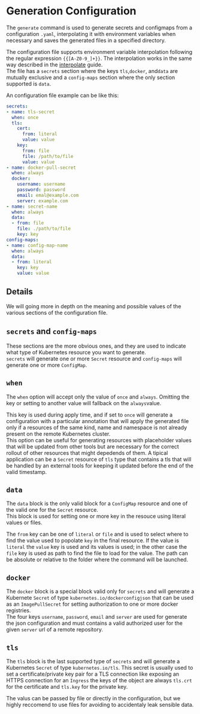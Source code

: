 # Generation Configuration

The `generate` command is used to generate secrets and configmaps from a configuration `.yaml`, interpolating it
with environment variables when necessary and saves the generated files in a specified directory.

The configuration file supports environment variable interpolation following the regular expression `{{[A-Z0-9_]+}}`.
The interpolation works in the same way described in the [interpolate](./50_interpolate.md) guide.  
The file has a `secrets` section where the keys `tls`,`docker`, and`data` are mutually exclusive and a
`config-maps` section where the only section supported is `data`.

An configuration file example can be like this:

```yaml
secrets:
- name: tls-secret
  when: once
  tls:
    cert:
      from: literal
      value: value
    key:
      from: file
      file: /path/to/file
      value: value
- name: docker-pull-secret
  when: always
  docker:
    username: username
    password: password
    email: emal@example.com
    server: example.com
- name: secret-name
  when: always
  data:
  - from: file
    file: ./path/to/file
    key: key
config-maps:
- name: config-map-name
  when: always
  data:
  - from: literal
    key: key
    value: value
```

## Details

We will going more in depth on the meaning and possible values of the various sections of the configuration file.

## `secrets` and `config-maps`

These sections are the more obvious ones, and they are used to indicate what type of Kubernetes resource you want to
generate.  
`secrets` will generate one or more `Secret` resource and `config-maps` will generate one or more `ConfigMap`.

## `when`

The `when` option will accept only the value of `once` and `always`. Omitting the key or setting to another value
will fallback on the `always`value.

This key is used during apply time, and if set to `once` will generate a configuration with a particular annotation
that will apply the generated file only if a resources of the same kind, name and namespace is not already present
on the remote Kubernetes cluster.  
This option can be useful for generating resources with placeholder values that will be updated from other tools but
are necessary for the correct rollout of other resources that might depedends of them. A tipical application
can be a `Secret` resource of `tls` type that contains a tls that will be handled by an external tools for keeping it
updated before the end of the valid timestamp.

## `data`

The `data` block is the only valid block for a `ConfigMap` resource and one of the valid one for the `Secret`
resource.  
This block is used for setting one or more key in the resouce using literal values or files.

The `from` key can be one of `literal` or `file` and is used to select where to find the value used to popolate `key`
in the final resource. If the value is `literal` the `value` key is used and its values is used; in the other case the
`file` key is used as path to find the file to load for the value. The path can be absolute or relative to the folder
where the command will be launched.

## `docker`

The `docker` block is a special block valid only for `secrets` and will generate a Kubernete `Secret` of type
`kubernetes.io/dockerconfigjson` that can be used as an `ImagePullSecret` for setting authorization to one or more
docker registries.  
The four keys `username`, `password`, `email` and `server` are used for generate the json configuration and must
contains a valid authorized user for the given `server` url of a remote repository.

## `tls`

The `tls` block is the last supported type of `secrets` and will generate a Kubernetes `Secret` of type
`kubernetes.io/tls`. This secret is usually used to set a certificate/private key pair for a TLS connection like
exposing an HTTPS connection for an `Ingress` the keys of the object are always `tls.crt` for the certificate and
`tls.key` for the private key.

The valus can be passed by file or directly in the configuration, but we highly reccomend to use files for avoiding
to accidentaly leak sensible data.
